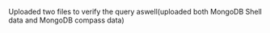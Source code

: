 Uploaded two files to verify the query aswell(uploaded both MongoDB Shell data and MongoDB compass data)
